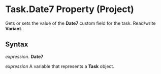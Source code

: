 
# Task.Date7 Property (Project)

Gets or sets the value of the  **Date7** custom field for the task. Read/write **Variant**.


## Syntax

 _expression_. **Date7**

 _expression_ A variable that represents a **Task** object.

